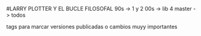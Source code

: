 #LARRY PLOTTER Y EL BUCLE FILOSOFAL
90s -> 1 y 2 
00s -> lib 4
master -> todos 


tags para marcar versiones publicadas o cambios muyy importantes 